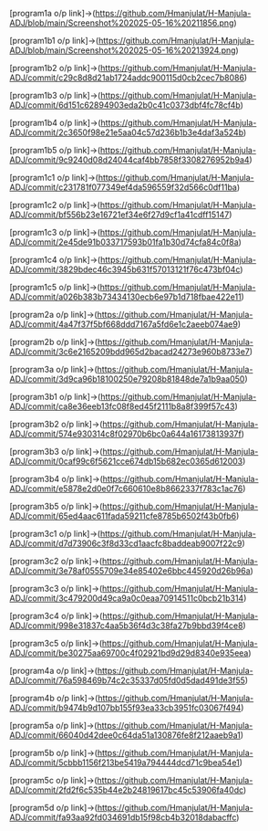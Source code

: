 [program1a o/p link]->(https://github.com/Hmanjulat/H-Manjula-ADJ/blob/main/Screenshot%202025-05-16%20211856.png)

[program1b1 o/p link]->(https://github.com/Hmanjulat/H-Manjula-ADJ/blob/main/Screenshot%202025-05-16%20213924.png)

[program1b2 o/p link]->(https://github.com/Hmanjulat/H-Manjula-ADJ/commit/c29c8d8d21ab1724addc900115d0cb2cec7b8086)

[program1b3 o/p link]->(https://github.com/Hmanjulat/H-Manjula-ADJ/commit/6d151c62894903eda2b0c41c0373dbf4fc78cf4b)

[program1b4 o/p link]->(https://github.com/Hmanjulat/H-Manjula-ADJ/commit/2c3650f98e21e5aa04c57d236b1b3e4daf3a524b)

[program1b5 o/p link]->(https://github.com/Hmanjulat/H-Manjula-ADJ/commit/9c9240d08d24044caf4bb7858f3308276952b9a4)

[program1c1 o/p link]->(https://github.com/Hmanjulat/H-Manjula-ADJ/commit/c231781f077349ef4da596559f32d566c0df11ba)

[program1c2 o/p link]->(https://github.com/Hmanjulat/H-Manjula-ADJ/commit/bf556b23e16721ef34e6f27d9cf1a41cdff15147)

[program1c3 o/p link]->(https://github.com/Hmanjulat/H-Manjula-ADJ/commit/2e45de91b033717593b01fa1b30d74cfa84c0f8a)

[program1c4 o/p link]->(https://github.com/Hmanjulat/H-Manjula-ADJ/commit/3829bdec46c3945b631f57013121f76c473bf04c)

[program1c5 o/p link]->(https://github.com/Hmanjulat/H-Manjula-ADJ/commit/a026b383b73434130ecb6e97b1d718fbae422e11)

[program2a o/p link]->(https://github.com/Hmanjulat/H-Manjula-ADJ/commit/4a47f37f5bf668ddd7167a5fd6e1c2aeeb074ae9)

[program2b o/p link]->(https://github.com/Hmanjulat/H-Manjula-ADJ/commit/3c6e2165209bdd965d2bacad24273e960b8733e7)

[program3a o/p link]->(https://github.com/Hmanjulat/H-Manjula-ADJ/commit/3d9ca96b18100250e79208b81848de7a1b9aa050)

[program3b1 o/p link]->(https://github.com/Hmanjulat/H-Manjula-ADJ/commit/ca8e36eeb13fc08f8ed45f2111b8a8f399f57c43)

[program3b2 o/p link]->(https://github.com/Hmanjulat/H-Manjula-ADJ/commit/574e930314c8f02970b6bc0a644a16173813937f)

[program3b3 o/p link]->(https://github.com/Hmanjulat/H-Manjula-ADJ/commit/0caf99c6f5621cce674db15b682ec0365d612003)

[program3b4 o/p link]->(https://github.com/Hmanjulat/H-Manjula-ADJ/commit/e5878e2d0e0f7c660610e8b8662337f783c1ac76)

[program3b5 o/p link]->(https://github.com/Hmanjulat/H-Manjula-ADJ/commit/65ed4aac611fada59211cfe8785b6502f43b0fb6)

[program3c1 o/p link]->(https://github.com/Hmanjulat/H-Manjula-ADJ/commit/d7d73906c3f8d33cd1aacfc8baddeab9007f22c9)


[program3c2 o/p link]->(https://github.com/Hmanjulat/H-Manjula-ADJ/commit/3e78af0555709e34e85402e6bbc445920d26b96a)

[program3c3 o/p link]->(https://github.com/Hmanjulat/H-Manjula-ADJ/commit/3c479200d49ca9a0c0eaa70914511c0bcb21b314)

[program3c4 o/p link]->(https://github.com/Hmanjulat/H-Manjula-ADJ/commit/998e31837c4aa5b36f4d3c38fa27b9bbd39f4ce8)

[program3c5 o/p link]->(https://github.com/Hmanjulat/H-Manjula-ADJ/commit/be30275aa69700c4f02921bd9d29d8340e935eea)

[program4a o/p link]->(https://github.com/Hmanjulat/H-Manjula-ADJ/commit/76a598469b74c2c35337d05fd0d5dad491de3f55)

[program4b o/p link]->(https://github.com/Hmanjulat/H-Manjula-ADJ/commit/b9474b9d107bb155f93ea33cb3951fc03067f494)

[program5a o/p link]->(https://github.com/Hmanjulat/H-Manjula-ADJ/commit/66040d42dee0c64da51a130876fe8f212aaeb9a1)

[program5b o/p link]->(https://github.com/Hmanjulat/H-Manjula-ADJ/commit/5cbbb1156f213be5419a794444dcd71c9bea54e1)

[program5c o/p link]->(https://github.com/Hmanjulat/H-Manjula-ADJ/commit/2fd2f6c535b44e2b24819617bc45c53906fa40dc)

[program5d o/p link]->(https://github.com/Hmanjulat/H-Manjula-ADJ/commit/fa93aa92fd034691db15f98cb4b32018dabacffc)
